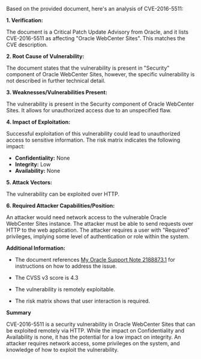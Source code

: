 Based on the provided document, here's an analysis of CVE-2016-5511:

**1. Verification:**

The document is a Critical Patch Update Advisory from Oracle, and it lists CVE-2016-5511 as affecting "Oracle WebCenter Sites". This matches the CVE description.

**2. Root Cause of Vulnerability:**

The document states that the vulnerability is present in "Security" component of Oracle WebCenter Sites, however, the specific vulnerability is not described in further technical detail.

**3. Weaknesses/Vulnerabilities Present:**

The vulnerability is present in the Security component of Oracle WebCenter Sites. It allows for unauthorized access due to an unspecified flaw.

**4. Impact of Exploitation:**

Successful exploitation of this vulnerability could lead to unauthorized access to sensitive information. The risk matrix indicates the following impact:
   *   **Confidentiality:** None
   *   **Integrity:** Low
   *  **Availability:** None

**5. Attack Vectors:**

The vulnerability can be exploited over HTTP.

**6. Required Attacker Capabilities/Position:**

An attacker would need network access to the vulnerable Oracle WebCenter Sites instance. The attacker must be able to send requests over HTTP to the web application. The attacker requires a user with "Required" privileges, implying some level of authentication or role within the system.

**Additional Information:**

*   The document references  [My Oracle Support Note 2188873.1](https://support.oracle.com/epmos/faces/DocumentDisplay?id=2188873.1) for instructions on how to address the issue.

*   The CVSS v3 score is 4.3

*   The vulnerability is remotely exploitable.

*   The risk matrix shows that user interaction is required.

**Summary**

CVE-2016-5511 is a security vulnerability in Oracle WebCenter Sites that can be exploited remotely via HTTP.  While the impact on Confidentiality and Availability is none, it has the potential for a low impact on integrity. An attacker requires network access, some privileges on the system, and knowledge of how to exploit the vulnerability.